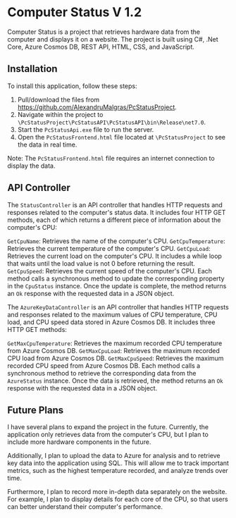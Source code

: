 # Computer Status V 1.2

Computer Status is a project that retrieves hardware data from the computer and displays it on a website. The project is built using C#, .Net Core, Azure Cosmos DB, REST API, HTML, CSS, and JavaScript. 

## Installation

To install this application, follow these steps:

1. Pull/download the files from https://github.com/AlexandruMalgras/PcStatusProject.
2. Navigate within the project to `\PcStatusProject\PcStatusAPI\PcStatusAPI\bin\Release\net7.0`.
3. Start the `PcStatusApi.exe` file to run the server.
4. Open the `PcStatusFrontend.html` file located at `\PcStatusProject` to see the data in real time.

Note: The `PcStatusFrontend.html` file requires an internet connection to display the data.

## API Controller

The `StatusController` is an API controller that handles HTTP requests and responses related to the computer's status data. It includes four HTTP GET methods, each of which returns a different piece of information about the computer's CPU:

`GetCpuName`: Retrieves the name of the computer's CPU.
`GetCpuTemperature`: Retrieves the current temperature of the computer's CPU.
`GetCpuLoad`: Retrieves the current load on the computer's CPU. It includes a while loop that waits until the load value is not 0 before returning the result.
`GetCpuSpeed`: Retrieves the current speed of the computer's CPU.
Each method calls a synchronous method to update the corresponding property in the `CpuStatus` instance. Once the update is complete, the method returns an `Ok` response with the requested data in a JSON object.

The `AzureKeyDataController` is an API controller that handles HTTP requests and responses related to the maximum values of CPU temperature, CPU load, and CPU speed data stored in Azure Cosmos DB. It includes three HTTP GET methods:

`GetMaxCpuTemperature`: Retrieves the maximum recorded CPU temperature from Azure Cosmos DB.
`GetMaxCpuLoad`: Retrieves the maximum recorded CPU load from Azure Cosmos DB.
`GetMaxCpuSpeed`: Retrieves the maximum recorded CPU speed from Azure Cosmos DB.
Each method calls a synchronous method to retrieve the corresponding data from the `AzureStatus` instance. Once the data is retrieved, the method returns an `Ok` response with the requested data in a JSON object.

## Future Plans
I have several plans to expand the project in the future. Currently, the application only retrieves data from the computer's CPU, but I plan to include more hardware components in the future.

Additionally, I plan to upload the data to Azure for analysis and to retrieve key data into the application using SQL. This will allow me to track important metrics, such as the highest temperature recorded, and analyze trends over time.

Furthermore, I plan to record more in-depth data separately on the website. For example, I plan to display details for each core of the CPU, so that users can better understand their computer's performance.